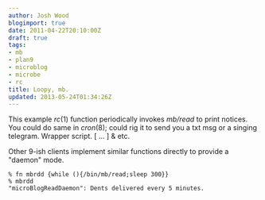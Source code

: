 ```yaml
---
author: Josh Wood
blogimport: true
date: 2011-04-22T20:10:00Z
draft: true
tags:
- mb
- plan9
- microblog
- microbe
- rc
title: Loopy, mb.
updated: 2013-05-24T01:34:26Z
---
```


This example *rc*(1) function periodically invokes *mb/read* to print
notices. <!--more--> You could do same in *cron*(8); could rig
it to send you a txt msg or a singing telegram. Wrapper script. [ ... ]
&amp; etc.

Other 9-ish clients implement similar functions directly to provide a
"daemon" mode.

```
% fn mbrdd {while (){/bin/mb/read;sleep 300}}
% mbrdd
"microBlogReadDaemon": Dents delivered every 5 minutes.
```
